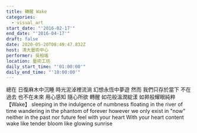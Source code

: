 ```yaml
---
title: 轉醒 Wake
categories:
  - visual_art
start_date: "'2016-02-17'"
end_date: "'2016-04-17'"
draft: false
date: 2020-05-20T08:49:47.832Z
host: 清大藝術中心
performer: 吳柏瑤
location: 藝術工坊
daily_start_time: "'01:00:00'"
daily_end_time: "'10:00:00'"
---
```


總在 日復麻木中沉睡 時光泥淖裡流淌 幻想永恆中夢遊 然而 我們只存於當下 不在過去 也不在未來 用心感知 隨心所欲 轉醒 如花般溫潤綻漾 如昇般耀眼純粹 【Wake】 sleeping in the indulgence of numbness floating in the river of time wandering in the phantom of forever however we only exist in "now" neither in the past nor future feel with your heart With your heart content wake like tender bloom like glowing sunrise